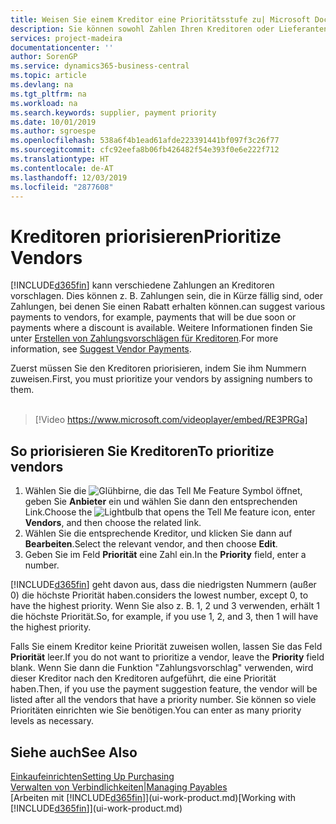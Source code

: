 ```yaml
---
title: Weisen Sie einem Kreditor eine Prioritätsstufe zu| Microsoft Docs
description: Sie können sowohl Zahlen Ihren Kreditoren oder Lieferanten zuweisen, um sie zu priorisieren und Zahlungsvorschläge in  Business Central zu erleichtern.
services: project-madeira
documentationcenter: ''
author: SorenGP
ms.service: dynamics365-business-central
ms.topic: article
ms.devlang: na
ms.tgt_pltfrm: na
ms.workload: na
ms.search.keywords: supplier, payment priority
ms.date: 10/01/2019
ms.author: sgroespe
ms.openlocfilehash: 538a6f4b1ead61afde223391441bf097f3c26f77
ms.sourcegitcommit: cfc92eefa8b06fb426482f54e393f0e6e222f712
ms.translationtype: HT
ms.contentlocale: de-AT
ms.lasthandoff: 12/03/2019
ms.locfileid: "2877608"
---
```

# <a name="prioritize-vendors"></a><span data-ttu-id="c666e-103">Kreditoren priorisieren</span><span class="sxs-lookup"><span data-stu-id="c666e-103">Prioritize Vendors</span></span>
[!INCLUDE[d365fin](includes/d365fin_md.md)] <span data-ttu-id="c666e-104">kann verschiedene Zahlungen an Kreditoren vorschlagen. Dies können z. B. Zahlungen sein, die in Kürze fällig sind, oder Zahlungen, bei denen Sie einen Rabatt erhalten können.</span><span class="sxs-lookup"><span data-stu-id="c666e-104">can suggest various payments to vendors, for example, payments that will be due soon or payments where a discount is available.</span></span> <span data-ttu-id="c666e-105">Weitere Informationen finden Sie unter [Erstellen von Zahlungsvorschlägen für Kreditoren](payables-how-suggest-vendor-payments.md).</span><span class="sxs-lookup"><span data-stu-id="c666e-105">For more information, see [Suggest Vendor Payments](payables-how-suggest-vendor-payments.md).</span></span>

<span data-ttu-id="c666e-106">Zuerst müssen Sie den Kreditoren priorisieren, indem Sie ihm Nummern zuweisen.</span><span class="sxs-lookup"><span data-stu-id="c666e-106">First, you must prioritize your vendors by assigning numbers to them.</span></span>
<br><br>
> [!Video https://www.microsoft.com/videoplayer/embed/RE3PRGa]

## <a name="to-prioritize-vendors"></a><span data-ttu-id="c666e-107">So priorisieren Sie Kreditoren</span><span class="sxs-lookup"><span data-stu-id="c666e-107">To prioritize vendors</span></span>
1. <span data-ttu-id="c666e-108">Wählen Sie die ![Glühbirne, die das Tell Me Feature](media/ui-search/search_small.png "Tell Me-Funktion") Symbol öffnet, geben Sie **Anbieter** ein und wählen Sie dann den entsprechenden Link.</span><span class="sxs-lookup"><span data-stu-id="c666e-108">Choose the ![Lightbulb that opens the Tell Me feature](media/ui-search/search_small.png "Tell me what you want to do") icon, enter **Vendors**, and then choose the related link.</span></span>
2. <span data-ttu-id="c666e-109">Wählen Sie die entsprechende Kreditor, und klicken Sie dann auf **Bearbeiten**.</span><span class="sxs-lookup"><span data-stu-id="c666e-109">Select the relevant vendor, and then choose **Edit**.</span></span>
3. <span data-ttu-id="c666e-110">Geben Sie im Feld **Priorität** eine Zahl ein.</span><span class="sxs-lookup"><span data-stu-id="c666e-110">In the **Priority** field, enter a number.</span></span>

[!INCLUDE[d365fin](includes/d365fin_md.md)] <span data-ttu-id="c666e-111">geht davon aus, dass die niedrigsten Nummern (außer 0) die höchste Priorität haben.</span><span class="sxs-lookup"><span data-stu-id="c666e-111">considers the lowest number, except 0, to have the highest priority.</span></span> <span data-ttu-id="c666e-112">Wenn Sie also z. B. 1, 2 und 3 verwenden, erhält 1 die höchste Priorität.</span><span class="sxs-lookup"><span data-stu-id="c666e-112">So, for example, if you use 1, 2, and 3, then 1 will have the highest priority.</span></span>

<span data-ttu-id="c666e-113">Falls Sie einem Kreditor keine Priorität zuweisen wollen, lassen Sie das Feld **Priorität** leer.</span><span class="sxs-lookup"><span data-stu-id="c666e-113">If you do not want to prioritize a vendor, leave the **Priority** field blank.</span></span> <span data-ttu-id="c666e-114">Wenn Sie dann die Funktion "Zahlungsvorschlag" verwenden, wird dieser Kreditor nach den Kreditoren aufgeführt, die eine Priorität haben.</span><span class="sxs-lookup"><span data-stu-id="c666e-114">Then, if you use the payment suggestion feature, the vendor will be listed after all the vendors that have a priority number.</span></span> <span data-ttu-id="c666e-115">Sie können so viele Prioritäten einrichten wie Sie benötigen.</span><span class="sxs-lookup"><span data-stu-id="c666e-115">You can enter as many priority levels as necessary.</span></span>

## <a name="see-also"></a><span data-ttu-id="c666e-116">Siehe auch</span><span class="sxs-lookup"><span data-stu-id="c666e-116">See Also</span></span>
[<span data-ttu-id="c666e-117">Einkaufeinrichten</span><span class="sxs-lookup"><span data-stu-id="c666e-117">Setting Up Purchasing</span></span>](purchasing-setup-purchasing.md)  
[<span data-ttu-id="c666e-118">Verwalten von Verbindlichkeiten|</span><span class="sxs-lookup"><span data-stu-id="c666e-118">Managing Payables</span></span>](payables-manage-payables.md)  
<span data-ttu-id="c666e-119">[Arbeiten mit [!INCLUDE[d365fin](includes/d365fin_md.md)]](ui-work-product.md)</span><span class="sxs-lookup"><span data-stu-id="c666e-119">[Working with [!INCLUDE[d365fin](includes/d365fin_md.md)]](ui-work-product.md)</span></span>
